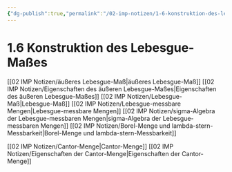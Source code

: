 ```yaml
---
{"dg-publish":true,"permalink":"/02-imp-notizen/1-6-konstruktion-des-lebesgue-masses/"}
---
```


# 1.6 Konstruktion des Lebesgue-Maßes
[[02 IMP Notizen/äußeres Lebesgue-Maß\|äußeres Lebesgue-Maß]]
[[02 IMP Notizen/Eigenschaften des äußeren Lebesgue-Maßes\|Eigenschaften des äußeren Lebesgue-Maßes]]
[[02 IMP Notizen/Lebesgue-Maß\|Lebesgue-Maß]]
[[02 IMP Notizen/Lebesgue-messbare Mengen\|Lebesgue-messbare Mengen]]
[[02 IMP Notizen/sigma-Algebra der Lebesgue-messbaren Mengen\|sigma-Algebra der Lebesgue-messbaren Mengen]]
[[02 IMP Notizen/Borel-Menge und lambda-stern-Messbarkeit\|Borel-Menge und lambda-stern-Messbarkeit]]

[[02 IMP Notizen/Cantor-Menge\|Cantor-Menge]]
[[02 IMP Notizen/Eigenschaften der Cantor-Menge\|Eigenschaften der Cantor-Menge]]